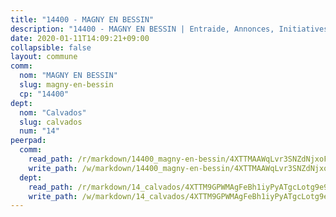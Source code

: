 ```yaml
---
title: "14400 - MAGNY EN BESSIN"
description: "14400 - MAGNY EN BESSIN | Entraide, Annonces, Initiatives"
date: 2020-01-11T14:09:21+09:00
collapsible: false
layout: commune
comm:
  nom: "MAGNY EN BESSIN"
  slug: magny-en-bessin
  cp: "14400"
dept:
  nom: "Calvados"
  slug: calvados
  num: "14"
peerpad:
  comm:
    read_path: /r/markdown/14400_magny-en-bessin/4XTTMAAWqLvr3SNZdNjxoF3meniqdgAYUftnRC5WivxTRErWq
    write_path: /w/markdown/14400_magny-en-bessin/4XTTMAAWqLvr3SNZdNjxoF3meniqdgAYUftnRC5WivxTRErWq-K3TgUXSu1VJZtqu5Z6Panw965UtY97v19vtY4bxJv5kaoxpVZa95GHMb3aH7SWBrnQoP2uBbdJQWuDN3vzCrCpjaepruuhk3USY53r9MX2GJyfzd7FWg9igXWfcV2o2KkfbsYiCu
  dept:
    read_path: /r/markdown/14_calvados/4XTTM9GPWMAgFeBh1iyPyATgcLotg9e9APJpQBEyY3RZiUwJ6
    write_path: /w/markdown/14_calvados/4XTTM9GPWMAgFeBh1iyPyATgcLotg9e9APJpQBEyY3RZiUwJ6-K3TgUXWJAT2cYJ9ZstQphkkm2za8um5GwwXsivqaDFTgbhMDcHaRXnT3h69szAqCyvWcFfDim5fkwc6CXdUtyvPpirbD1TPAb6xCxpPN6dR3zzDRe29YehQYbhZdjvZYkgztJYvi
---
```


